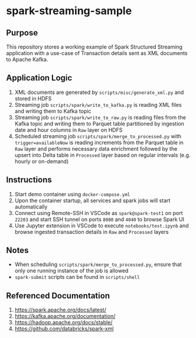 # spark-streaming-sample

## Purpose
This repository stores a working example of Spark Structured Streaming application with a use-case of Transaction details sent as XML documents to Apache Kafka.

## Application Logic
1. XML documents are generated by `scripts/misc/generate_xml.py` and stored in HDFS
2. Streaming job `scripts/spark/write_to_kafka.py` is reading XML files and writing them to Kafka topic
3. Streaming job `scripts/spark/write_to_raw.py` is reading files from the Kafka topic and writing them to Parquet table partitioned by ingestion date and hour columns in `Raw` layer on HDFS
4. Scheduled streaming job `scripts/spark/merge_to_processed.py` with `trigger=availableNow` is reading increments from the Parquet table in `Raw` layer and performs necessary data enrichment followed by the upsert into Delta table in `Processed` layer based on regular intervals (e.g. hourly or on-demand)

## Instructions
1. Start demo container using `docker-compose.yml`
2. Upon the container startup, all services and spark jobs will start automatically
3. Connect using Remote-SSH in VSCode as `spark@spark-test1` on port `22203` and start SSH tunnel on ports `8080` and `4040` to browse Spark UI
5. Use Jupyter extension in VSCode to execute `notebooks/test.ipynb` and browse ingested transaction details in `Raw` and `Processed` layers

## Notes
* When scheduling `scripts/spark/merge_to_processed.py`, ensure that only one running instance of the job is allowed
* `spark-submit` scripts can be found in `scripts/shell`

## Referenced Documentation
1. https://spark.apache.org/docs/latest/
2. https://kafka.apache.org/documentation/
3. https://hadoop.apache.org/docs/stable/
4. https://github.com/databricks/spark-xml
